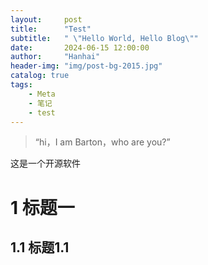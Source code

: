 ```yaml
---
layout:     post
title:      "Test"
subtitle:   " \"Hello World, Hello Blog\""
date:       2024-06-15 12:00:00
author:     "Hanhai"
header-img: "img/post-bg-2015.jpg"
catalog: true
tags:
    - Meta
    - 笔记
    - test
---
```


> “hi，I am Barton，who are you?”

这是一个开源软件
# 1 标题一
## 1.1 标题1.1




